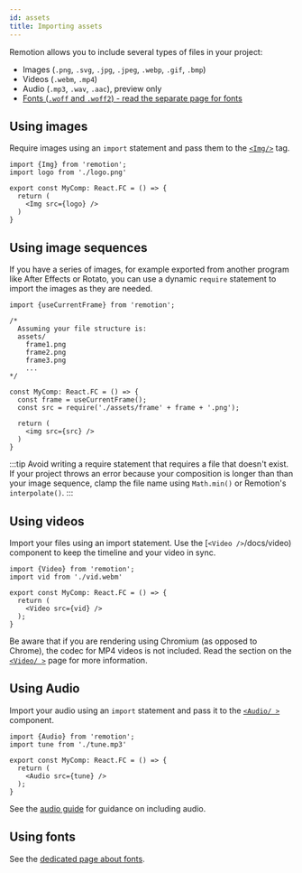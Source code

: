 ```yaml
---
id: assets
title: Importing assets
---
```


Remotion allows you to include several types of files in your project:

- Images (`.png`, `.svg`, `.jpg`, `.jpeg`, `.webp`, `.gif`, `.bmp`)
- Videos (`.webm`, `.mp4`)
- Audio (`.mp3`, `.wav`, `.aac`), preview only
- [Fonts (`.woff` and `.woff2`) - read the separate page for fonts](/docs/fonts)

## Using images

Require images using an `import` statement and pass them to the [`<Img/>`](/docs/img) tag.

```tsx
import {Img} from 'remotion';
import logo from './logo.png'

export const MyComp: React.FC = () => {
  return (
    <Img src={logo} />
  )
}
```

## Using image sequences

If you have a series of images, for example exported from another program like After Effects or Rotato, you can use a dynamic `require` statement to import the images as they are needed.

```tsx
import {useCurrentFrame} from 'remotion';

/*
  Assuming your file structure is:
  assets/
    frame1.png
    frame2.png
    frame3.png
    ...
*/

const MyComp: React.FC = () => {
  const frame = useCurrentFrame();
  const src = require('./assets/frame' + frame + '.png');

  return (
    <img src={src} />
  )
}
```

:::tip
Avoid writing a require statement that requires a file that doesn't exist. If your project throws an error because your composition is longer than than your image sequence, clamp the file name using `Math.min()` or Remotion's `interpolate()`.
:::

## Using videos

Import your files using an import statement. Use the [`<Video />`/docs/video) component to keep the timeline and your video in sync.

```tsx
import {Video} from 'remotion';
import vid from './vid.webm'

export const MyComp: React.FC = () => {
  return (
    <Video src={vid} />
  );
}
```

Be aware that if you are rendering using Chromium (as opposed to Chrome), the codec for MP4 videos is not included. Read the section on the [`<Video/ >`](/docs/video#codec-support) page for more information.

## Using Audio

Import your audio using an `import` statement and pass it to the [`<Audio/ >`](/docs/audio) component.

```tsx
import {Audio} from 'remotion';
import tune from './tune.mp3'

export const MyComp: React.FC = () => {
  return (
    <Audio src={tune} />
  );
}
```

See the [audio guide](/docs/using-audio) for guidance on including audio.

## Using fonts

See the [dedicated page about fonts](/docs/fonts).
